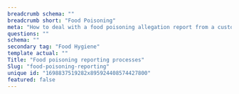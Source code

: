 ```yaml
---
breadcrumb schema: ""
breadcrumb short: "Food Poisoning"
meta: "How to deal with a food poisoning allegation report from a customer and how to report it."
questions: ""
schema: ""
secondary tag: "Food Hygiene"
template actual: ""
Title: "Food poisoning reporting processes"
Slug: "food-poisoning-reporting"
unique id: "1698837519282x895924408574427800"
featured: false
---
```


